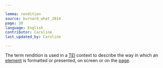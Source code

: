 ```yaml
---

lemma: rendition
source: burnard_what_2014
page: 38
language: English
contributor: Caroline
last_updated_by: Caroline

---
```


The term rendition is used in a [TEI](TEI.html) context to describe the way in which an [element](element.html) is formatted or presented, on screen or on the [page](page.html).

